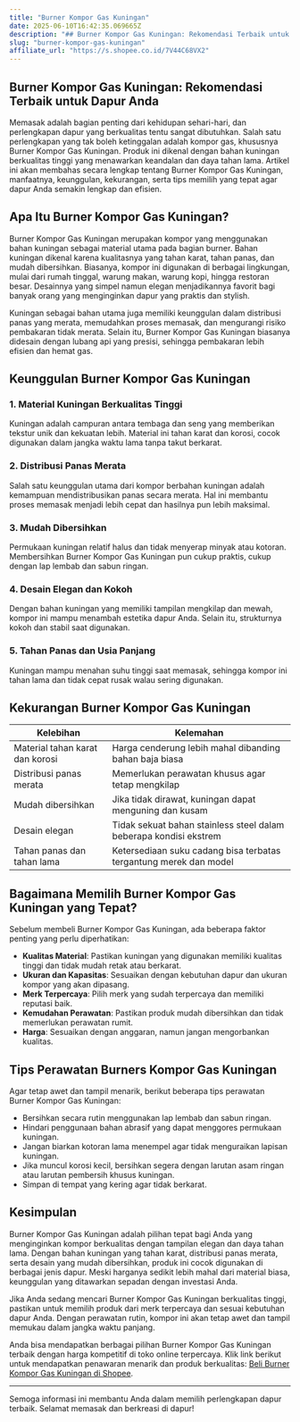 ```yaml
---
title: "Burner Kompor Gas Kuningan"
date: 2025-06-10T16:42:35.069665Z
description: "## Burner Kompor Gas Kuningan: Rekomendasi Terbaik untuk Dapur Anda..."
slug: "burner-kompor-gas-kuningan"
affiliate_url: "https://s.shopee.co.id/7V44C68VX2"
---
```

## Burner Kompor Gas Kuningan: Rekomendasi Terbaik untuk Dapur Anda

Memasak adalah bagian penting dari kehidupan sehari-hari, dan perlengkapan dapur yang berkualitas tentu sangat dibutuhkan. Salah satu perlengkapan yang tak boleh ketinggalan adalah kompor gas, khususnya Burner Kompor Gas Kuningan. Produk ini dikenal dengan bahan kuningan berkualitas tinggi yang menawarkan keandalan dan daya tahan lama. Artikel ini akan membahas secara lengkap tentang Burner Kompor Gas Kuningan, manfaatnya, keunggulan, kekurangan, serta tips memilih yang tepat agar dapur Anda semakin lengkap dan efisien.

## Apa Itu Burner Kompor Gas Kuningan?

Burner Kompor Gas Kuningan merupakan kompor yang menggunakan bahan kuningan sebagai material utama pada bagian burner. Bahan kuningan dikenal karena kualitasnya yang tahan karat, tahan panas, dan mudah dibersihkan. Biasanya, kompor ini digunakan di berbagai lingkungan, mulai dari rumah tinggal, warung makan, warung kopi, hingga restoran besar. Desainnya yang simpel namun elegan menjadikannya favorit bagi banyak orang yang menginginkan dapur yang praktis dan stylish.

Kuningan sebagai bahan utama juga memiliki keunggulan dalam distribusi panas yang merata, memudahkan proses memasak, dan mengurangi risiko pembakaran tidak merata. Selain itu, Burner Kompor Gas Kuningan biasanya didesain dengan lubang api yang presisi, sehingga pembakaran lebih efisien dan hemat gas.

## Keunggulan Burner Kompor Gas Kuningan

### 1. Material Kuningan Berkualitas Tinggi
Kuningan adalah campuran antara tembaga dan seng yang memberikan tekstur unik dan kekuatan lebih. Material ini tahan karat dan korosi, cocok digunakan dalam jangka waktu lama tanpa takut berkarat.

### 2. Distribusi Panas Merata
Salah satu keunggulan utama dari kompor berbahan kuningan adalah kemampuan mendistribusikan panas secara merata. Hal ini membantu proses memasak menjadi lebih cepat dan hasilnya pun lebih maksimal.

### 3. Mudah Dibersihkan
Permukaan kuningan relatif halus dan tidak menyerap minyak atau kotoran. Membersihkan Burner Kompor Gas Kuningan pun cukup praktis, cukup dengan lap lembab dan sabun ringan.

### 4. Desain Elegan dan Kokoh
Dengan bahan kuningan yang memiliki tampilan mengkilap dan mewah, kompor ini mampu menambah estetika dapur Anda. Selain itu, strukturnya kokoh dan stabil saat digunakan.

### 5. Tahan Panas dan Usia Panjang
Kuningan mampu menahan suhu tinggi saat memasak, sehingga kompor ini tahan lama dan tidak cepat rusak walau sering digunakan.

## Kekurangan Burner Kompor Gas Kuningan

| Kelebihan | Kelemahan |
| --- | --- |
| Material tahan karat dan korosi | Harga cenderung lebih mahal dibanding bahan baja biasa |
| Distribusi panas merata | Memerlukan perawatan khusus agar tetap mengkilap |
| Mudah dibersihkan | Jika tidak dirawat, kuningan dapat menguning dan kusam |
| Desain elegan | Tidak sekuat bahan stainless steel dalam beberapa kondisi ekstrem |
| Tahan panas dan tahan lama | Ketersediaan suku cadang bisa terbatas tergantung merek dan model |

## Bagaimana Memilih Burner Kompor Gas Kuningan yang Tepat?

Sebelum membeli Burner Kompor Gas Kuningan, ada beberapa faktor penting yang perlu diperhatikan:

- **Kualitas Material**: Pastikan kuningan yang digunakan memiliki kualitas tinggi dan tidak mudah retak atau berkarat.
- **Ukuran dan Kapasitas**: Sesuaikan dengan kebutuhan dapur dan ukuran kompor yang akan dipasang.
- **Merk Terpercaya**: Pilih merk yang sudah terpercaya dan memiliki reputasi baik.
- **Kemudahan Perawatan**: Pastikan produk mudah dibersihkan dan tidak memerlukan perawatan rumit.
- **Harga**: Sesuaikan dengan anggaran, namun jangan mengorbankan kualitas.

## Tips Perawatan Burners Kompor Gas Kuningan

Agar tetap awet dan tampil menarik, berikut beberapa tips perawatan Burner Kompor Gas Kuningan:

- Bersihkan secara rutin menggunakan lap lembab dan sabun ringan.
- Hindari penggunaan bahan abrasif yang dapat menggores permukaan kuningan.
- Jangan biarkan kotoran lama menempel agar tidak menguraikan lapisan kuningan.
- Jika muncul korosi kecil, bersihkan segera dengan larutan asam ringan atau larutan pembersih khusus kuningan.
- Simpan di tempat yang kering agar tidak berkarat.

## Kesimpulan

Burner Kompor Gas Kuningan adalah pilihan tepat bagi Anda yang menginginkan kompor berkualitas dengan tampilan elegan dan daya tahan lama. Dengan bahan kuningan yang tahan karat, distribusi panas merata, serta desain yang mudah dibersihkan, produk ini cocok digunakan di berbagai jenis dapur. Meski harganya sedikit lebih mahal dari material biasa, keunggulan yang ditawarkan sepadan dengan investasi Anda.

Jika Anda sedang mencari Burner Kompor Gas Kuningan berkualitas tinggi, pastikan untuk memilih produk dari merk terpercaya dan sesuai kebutuhan dapur Anda. Dengan perawatan rutin, kompor ini akan tetap awet dan tampil memukau dalam jangka waktu panjang.

Anda bisa mendapatkan berbagai pilihan Burner Kompor Gas Kuningan terbaik dengan harga kompetitif di toko online terpercaya. Klik link berikut untuk mendapatkan penawaran menarik dan produk berkualitas: [Beli Burner Kompor Gas Kuningan di Shopee](https://s.shopee.co.id/7V44C68VX2).

---

Semoga informasi ini membantu Anda dalam memilih perlengkapan dapur terbaik. Selamat memasak dan berkreasi di dapur!